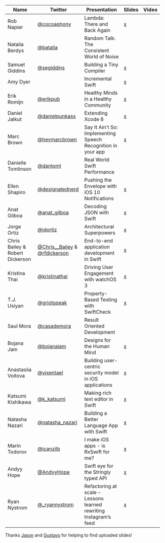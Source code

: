 | Name                            | Twitter                                                                                               | Presentation                                                      | Slides                                                                                          | Video |
|---------------------------------|-------------------------------------------------------------------------------------------------------|-------------------------------------------------------------------|-------------------------------------------------------------------------------------------------|-------|
| Rob Napier                      | [@cocoaphony](https://twitter.com/cocoaphony)                                                           | Lambda: There and Back Again                                      | [x](https://speakerdeck.com/realm/rob-napier-lambda-there-and-back-againrob-napier)                                                                                                 |       |
| Natalia Berdys                  | [@batalia](https://twitter.com/batalia)                                                               | Random Talk: The Consistent World of Noise                        |                                                                                                 |       |
| Samuel Giddins                  | [@segiddins](https://twitter.com/segiddins)                                                           | Building a Tiny Compiler                                          |                                           [x](https://speakerdeck.com/segiddins/writing-a-tiny-compiler)                                                      |       |
| Amy Dyer                        |                                                                                                       | Incremental Swift                                                 | [x](https://speakerdeck.com/realm/amy-dyer-incremental-swift)                                                                                                 |       |
| Erik Romijn                     | [@erikpub](https://twitter.com/erikpub)                                                               | Healthy Minds in a Healthy Community                              |                                           [x](https://speakerdeck.com/erik/healthy-minds-in-a-healthy-community-at-try-swift-nyc-2016)                                                      |       |
| Daniel Jalkut                   | [@danielpunkass](https://twitter.com/danielpunkass)                                                   | Extending Xcode 8                                                 | [x](https://speakerdeck.com/danielpunkass/extending-xcode-8-try-swift-nyc-2016)                                                                                                 |       |
| Marc Brown                      | [@heymarcbrown](https://twitter.com/heymarcbrown)                                                     | Say It Ain't So: Implementing Speech Recognition in your app      | [x](https://speakerdeck.com/marcdown/say-it-aint-so-implementing-speech-recognition-in-your-app)                                                                                                 |       |
| Danielle Tomlinson              | [@dantoml](https://twitter.com/dantoml)                                                               | Real World Swift Performance                                      |                                                                                                 |       |
| Ellen Shapiro                   | [@designatednerd](https://twitter.com/designatednerd)                                                 | Pushing the Envelope with iOS 10 Notifications                    |                                           [x](https://speakerdeck.com/designatednerd/pushing-the-envelope-with-ios-10-notifications-try-swift-nyc-september-2016)                                                      |       |
| Anat Gilboa                     | [@anat_gilboa](https://twitter.com/anat_gilboa)                                                       | Decoding JSON with Swift                                          | [x](https://speakerdeck.com/anatg/parsing-json-in-swift)                                                                                                 |       |
| Jorge Ortiz                     | [@jdortiz](https://twitter.com/jdortiz)                                                               | Architectural Superpowers                                         | [x](https://speakerdeck.com/realm/jorge-ortiz-architectural-superpowers)                                                                                                 |       |
| Chris Bailey & Robert Dickerson | [@Chris__Bailey](https://twitter.com/Chris__Bailey) & [@rfdickerson](https://twitter.com/rfdickerson) | End-to-end application development in Swift                       |         [x](http://www.slideshare.net/cnbailey/tryswift-nyc-end-to-end-application-development-in-swift)                                                                                        |       |
| Kristina Thai                   | [@kristinathai](https://twitter.com/kristinathai)                                                     | Driving User Engagement with watchOS 3                            |                                           [x](http://www.slideshare.net/KristinaThai/driving-user-engagement-with-watchos-3)                                                      |       |
| T.J. Usiyan                     | [@griotspeak](https://twitter.com/griotspeak)                                                         | Property-Based Testing with SwiftCheck                            |                                           [x](https://speakerdeck.com/griotspeak/property-based-testing-with-swiftcheck)                                                      |       |
| Saul Mora                       | [@casademora](https://twitter.com/casademora)                                                         | Result Oriented Development                                       |                                                                                                 |       |
| Bojana Jam                      | [@bojanajam](https://twitter.com/bojanajam)                                                           | Designs for the Human Mind                                        | [x](https://speakerdeck.com/realm/bojana-jam-designs-for-the-human-mind)                                                                                                |       |
| Anastasiia Voitova              | [@vixentael](https://twitter.com/vixentael)                                                           | Building user-centric security model in iOS applications          | [x](https://speakerdeck.com/vixentael/building-user-centric-security-model-in-ios-applications) |       |
| Katsumi Kishikawa               | [@k_katsumi](https://twitter.com/k_katsumi)                                                           | Making rich text editor in Swift                                  |                                           [x](https://speakerdeck.com/kishikawakatsumi/mastering-textkit)                                                      |       |
| Natasha Nazari                  | [@natasha_nazari](https://twitter.com/natasha_nazari)                                                 | Building a Better Language App with Swift                         |        [x](https://speakerdeck.com/natashanazari/building-a-better-language-app-in-swift)       |       |
| Marin Todorov                   | [@icanzilb](https://twitter.com/icanzilb)                                                             | I make iOS apps - is RxSwift for me?                              |             [x](https://speakerdeck.com/icanzilb/is-rxswift-for-me-at-try-swift-nyc)            |       |
| Andyy Hope                      | [@AndyyHope](https://twitter.com/AndyyHope)                                                           | Swift eye for the Stringly typed API                              |                                           [x](https://speakerdeck.com/andyyhope/swift-eye-for-the-stringly-typed-api)                                                      |       |
| Ryan Nystrom                    | [@_ryannystrom](https://twitter.com/_ryannystrom)                                                     | Refactoring at scale – Lessons learned rewriting Instagram’s feed | [x](https://speakerdeck.com/realm/ryan-nystrom-refactoring-at-scale-lessons-learned-rewriting-instagrams-feed)                                                                                                 |       |


Thanks [Jason](https://github.com/jcsquatrito) and [Gustavo](https://github.com/barbosa) for helping to find uploaded slides!
